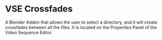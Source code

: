 # VSE Crossfades
A Blender Addon that allows the user to select a directory, and it will create crossfades between all the files.
It is located on the Properties Panel of the Video Sequence Editor.
